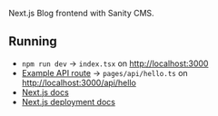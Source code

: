 Next.js Blog frontend with Sanity CMS.

## Running

- `npm run dev` &rarr; `index.tsx` on [http://localhost:3000](http://localhost:3000)
- [Example API route](https://nextjs.org/docs/api-routes/introduction) &rarr; `pages/api/hello.ts` on [http://localhost:3000/api/hello](http://localhost:3000/api/hello)
- [Next.js docs](https://nextjs.org/docs)
- [Next.js deployment docs](https://nextjs.org/docs/deployment)
